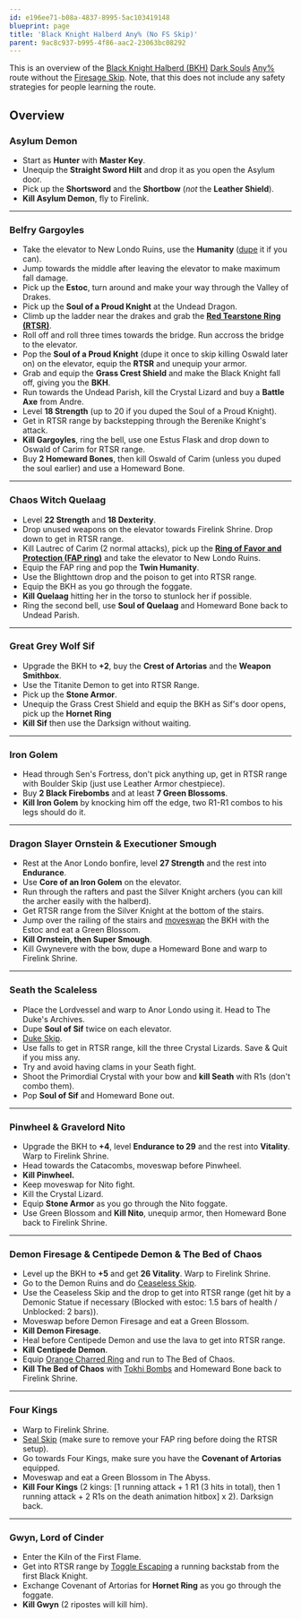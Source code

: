 ```yaml
---
id: e196ee71-b08a-4837-8995-5ac103419148
blueprint: page
title: 'Black Knight Halberd Any% (No FS Skip)'
parent: 9ac8c937-b995-4f86-aac2-23063bc08292
---
```

This is an overview of the [Black Knight Halberd (BKH)](//darksouls.wikidot.com/black-knight-halberd) [Dark Souls](/darksouls) [Any%](/any-darksouls) route without the [Firesage Skip](/darksouls/firesage-skip). Note, that this does not include any safety strategies for people learning the route.

## Overview

### Asylum Demon

- Start as **Hunter** with **Master Key**.
- Unequip the **Straight Sword Hilt** and drop it as you open the Asylum door.
- Pick up the **Shortsword** and the **Shortbow** (_not_ the **Leather Shield**).
- **Kill Asylum Demon**, fly to Firelink.

---

### Belfry Gargoyles

- Take the elevator to New Londo Ruins, use the **Humanity** ([dupe](/darksouls/item-dupe) it if you can).
- Jump towards the middle after leaving the elevator to make maximum fall damage.
- Pick up the **Estoc**, turn around and make your way through the Valley of Drakes.
- Pick up the **Soul of a Proud Knight** at the Undead Dragon.
- Climb up the ladder near the drakes and grab the **[Red Tearstone Ring (RTSR)](//darksouls.wikidot.com/red-tearstone-ring)**.
- Roll off and roll three times towards the bridge. Run accross the bridge to the elevator.
- Pop the **Soul of a Proud Knight** (dupe it once to skip killing Oswald later on) on the elevator, equip the **RTSR** and unequip your armor.
- Grab and equip the **Grass Crest Shield** and make the Black Knight fall off, giving you the **BKH**.
- Run towards the Undead Parish, kill the Crystal Lizard and buy a **Battle Axe** from Andre.
- Level **18 Strength** (up to 20 if you duped the Soul of a Proud Knight).
- Get in RTSR range by backstepping through the Berenike Knight's attack.
- **Kill Gargoyles**, ring the bell, use one Estus Flask and drop down to Oswald of Carim for RTSR range.
- Buy **2 Homeward Bones**, then kill Oswald of Carim (unless you duped the soul earlier) and use a Homeward Bone.

---

### Chaos Witch Quelaag

- Level **22 Strength** and **18 Dexterity**.
- Drop unused weapons on the elevator towards Firelink Shrine. Drop down to get in RTSR range.
- Kill Lautrec of Carim (2 normal attacks), pick up the **[Ring of Favor and Protection (FAP ring)](//darksouls.wikidot.com/ring-of-favor-and-protection)** and take the elevator to New Londo Ruins.
- Equip the FAP ring and pop the **Twin Humanity**.
- Use the Blighttown drop and the poison to get into RTSR range.
- Equip the BKH as you go through the foggate.
- **Kill Quelaag** hitting her in the torso to stunlock her if possible.
- Ring the second bell, use **Soul of Quelaag** and Homeward Bone back to Undead Parish.

---

### Great Grey Wolf Sif

- Upgrade the BKH to **+2**, buy the **Crest of Artorias** and the **Weapon Smithbox**.
- Use the Titanite Demon to get into RTSR Range.
- Pick up the **Stone Armor**.
- Unequip the Grass Crest Shield and equip the BKH as Sif's door opens, pick up the **Hornet Ring**
- **Kill Sif** then use the Darksign without waiting.

---

### Iron Golem

- Head through Sen's Fortress, don't pick anything up, get in RTSR range with Boulder Skip (just use Leather Armor chestpiece).
- Buy **2 Black Firebombs** and at least **7 Green Blossoms**.
- **Kill Iron Golem** by knocking him off the edge, two R1-R1 combos to his legs should do it.

---

### Dragon Slayer Ornstein & Executioner Smough

- Rest at the Anor Londo bonfire, level **27 Strength** and the rest into **Endurance**.
- Use **Core of an Iron Golem** on the elevator.
- Run through the rafters and past the Silver Knight archers (you can kill the archer easily with the halberd).
- Get RTSR range from the Silver Knight at the bottom of the stairs.
- Jump over the railing of the stairs and [moveswap](/moveswap) the BKH with the Estoc and eat a Green Blossom.
- **Kill Ornstein, then Super Smough**.
- Kill Gwynevere with the bow, dupe a Homeward Bone and warp to Firelink Shrine.

---

### Seath the Scaleless

- Place the Lordvessel and warp to Anor Londo using it. Head to The Duke's Archives.
- Dupe **Soul of Sif** twice on each elevator.
- [Duke Skip](/duke-skip).
- Use falls to get in RTSR range, kill the three Crystal Lizards. Save & Quit if you miss any.
- Try and avoid having clams in your Seath fight.
- Shoot the Primordial Crystal with your bow and **kill Seath** with R1s (don't combo them).
- Pop **Soul of Sif** and Homeward Bone out.

---

### Pinwheel & Gravelord Nito

- Upgrade the BKH to **+4**, level **Endurance to 29** and the rest into **Vitality**. Warp to Firelink Shrine.
- Head towards the Catacombs, moveswap before Pinwheel.
- **Kill Pinwheel.**
- Keep moveswap for Nito fight.
- Kill the Crystal Lizard.
- Equip **Stone Armor** as you go through the Nito foggate.
- Use Green Blossom and **Kill Nito**, unequip armor, then Homeward Bone back to Firelink Shrine.

---

### Demon Firesage & Centipede Demon & The Bed of Chaos

- Level up the BKH to **+5** and get **26 Vitality**. Warp to Firelink Shrine.
- Go to the Demon Ruins and do [Ceaseless Skip](/ceaseless-skip).
- Use the Ceaseless Skip and the drop to get into RTSR range (get hit by a Demonic Statue if necessary (Blocked with estoc: 1.5 bars of health / Unblocked: 2 bars)).
- Moveswap before Demon Firesage and eat a Green Blossom.
- **Kill Demon Firesage**.
- Heal before Centipede Demon and use the lava to get into RTSR range.
- **Kill Centipede Demon**.
- Equip [Orange Charred Ring](//darksouls.wikidot.com/orange-charred-ring) and run to The Bed of Chaos.
- **Kill The Bed of Chaos** with [Tokhi Bombs](/tokhi-bombs) and Homeward Bone back to Firelink Shrine.

---

### Four Kings

- Warp to Firelink Shrine.
- [Seal Skip](/seal-skip) (make sure to remove your FAP ring before doing the RTSR setup).
- Go towards Four Kings, make sure you have the **Covenant of Artorias** equipped.
- Moveswap and eat a Green Blossom in The Abyss.
- **Kill Four Kings** (2 kings: \[1 running attack + 1 R1 (3 hits in total), then 1 running attack + 2 R1s on the death animation hitbox] x 2). Darksign back.

---

### Gwyn, Lord of Cinder

- Enter the Kiln of the First Flame.
- Get into RTSR range by [Toggle Escaping](/index.php?title=Toggle_Escape&action=edit&redlink=1 'Toggle Escape (page does not exist)') a running backstab from the first Black Knight.
- Exchange Covenant of Artorias for **Hornet Ring** as you go through the foggate.
- **Kill Gwyn** (2 ripostes will kill him).

